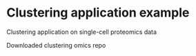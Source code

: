 # Clustering application example
Clustering application on single-cell proteomics data

Downloaded clustering omics repo